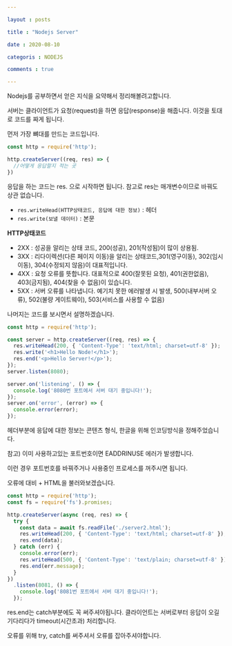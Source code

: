 ```yaml
---

layout : posts

title : "Nodejs Server"

date : 2020-08-10

categoris : NODEJS

comments : true

---
```


Nodejs를 공부하면서 얻은 지식을 요약해서 정리해볼려고합니다.

서버는 클라이언트가 요청(request)을 하면 응답(response)을 해줍니다. 이것을 토대로 코드를 짜게 됩니다.

먼저 가장 뼈대를 만드는 코드입니다.

```javascript
const http = require('http');

http.createServer((req, res) => {
  //어떻게 응답할지 적는 곳
})
```

응답을 하는 코드는 res. 으로 시작하면 됩니다. 참고로 res는 매개변수이므로 바꿔도 상관 없습니다.

- `res.writeHead(HTTP상태코드, 응답에 대한 정보)` : 헤더
- `res.write(보낼 데이터)` : 본문

**HTTP상태코드**
- 2XX : 성공을 알리는 상태 코드, 200(성공), 201(작성됨)이 많이 상용됨.
- 3XX : 리다이렉션(다른 페이지 이동)을 알리는 상태코드,301(영구이동), 302(임시이동), 304(수정되지 않음)이 대표적입니다.
- 4XX : 요청 오류를 뜻합니다. 대표적으로 400(잘못된 요청), 401(권한없음), 403(금지됨), 404(찾을 수 없음)이 있습니다.
- 5XX : 서버 오류를 나타냅니다. 예기치 못한 에러발생 시 발생, 500(내부서버 오류), 502(불량 게이트웨이), 503(서비스를 사용할 수 없음)

나머지는 코드를 보시면서 설명하겠습니다.

```javascript
const http = require('http');

const server = http.createServer((req, res) => {
  res.writeHead(200, { 'Content-Type': 'text/html; charset=utf-8' });
  res.write('<h1>Hello Node!</h1>');
  res.end('<p>Hello Server!</p>');
});
server.listen(8080);

server.on('listening', () => {
  console.log('8080번 포트에서 서버 대기 중입니다!');
});
server.on('error', (error) => {
  console.error(error);
});
```

헤더부분에 응답에 대한 정보는 콘텐츠 형식, 한글을 위해 인코딩방식을 정해주었습니다.

참고) 이미 사용하고있는 포트번호이면 EADDRINUSE 에러가 발생합니다.

이런 경우 포트번호를 바꿔주거나 사용중인 프로세스를 꺼주시면 됩니다.

오류에 대비 + HTML을 불러와보겠습니다.

```javascript
const http = require('http');
const fs = require('fs').promises;

http.createServer(async (req, res) => {
  try {
    const data = await fs.readFile('./server2.html');
    res.writeHead(200, { 'Content-Type': 'text/html; charset=utf-8' });
    res.end(data);
  } catch (err) {
    console.error(err);
    res.writeHead(500, { 'Content-Type': 'text/plain; charset=utf-8' });
    res.end(err.message);
  }
})
  .listen(8081, () => {
    console.log('8081번 포트에서 서버 대기 중입니다!');
  });
```

res.end는 catch부분에도 꼭 써주셔야됩니다. 클라이언트는 서버로부터 응답이 오길 기다리다가 timeout(시간초과) 처리합니다.

오류를 위해 try, catch를 써주셔서 오류를 잡아주셔야합니다.

